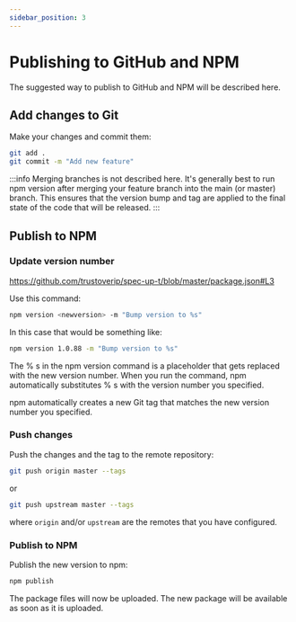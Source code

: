 ```yaml
---
sidebar_position: 3
---
```


# Publishing to GitHub and NPM

The suggested way to publish to GitHub and NPM will be described here.

## Add changes to Git

Make your changes and commit them:

```bash
git add .
git commit -m "Add new feature"
```

:::info
Merging branches is not described here. It's generally best to run npm version after merging your feature branch into the main (or master) branch. This ensures that the version bump and tag are applied to the final state of the code that will be released.
:::

## Publish to NPM

### Update version number

https://github.com/trustoverip/spec-up-t/blob/master/package.json#L3


Use this command:

```bash
npm version <newversion> -m "Bump version to %s"
```

In this case that would be something like:

```bash
npm version 1.0.88 -m "Bump version to %s"
```

The % s in the npm version command is a placeholder that gets replaced with the new version number. When you run the command, npm automatically substitutes % s with the version number you specified.

npm automatically creates a new Git tag that matches the new version number you specified.

### Push changes

Push the changes and the tag to the remote repository:

```bash
git push origin master --tags
```

or

```bash
git push upstream master --tags
```

where `origin` and/or `upstream` are the remotes that you have configured.



### Publish to NPM

Publish the new version to npm:

```bash
npm publish
```

The package files will now be uploaded. The new package will be available as soon as it is uploaded.
